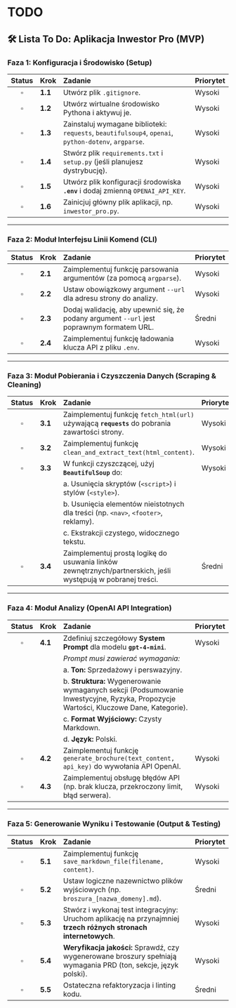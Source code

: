 # TODO

## 🛠️ Lista To Do: Aplikacja Inwestor Pro (MVP)

### Faza 1: Konfiguracja i Środowisko (Setup)

|  Status   | Krok    | Zadanie                                                                                              | Priorytet |
| :-------: | :------ | :--------------------------------------------------------------------------------------------------- | :-------- |
| $\square$ | **1.1** | Utwórz plik `.gitignore`.                                                                            | Wysoki    |
| $\square$ | **1.2** | Utwórz wirtualne środowisko Pythona i aktywuj je.                                                    | Wysoki    |
| $\square$ | **1.3** | Zainstaluj wymagane biblioteki: `requests`, `beautifulsoup4`, `openai`, `python-dotenv`, `argparse`. | Wysoki    |
| $\square$ | **1.4** | Stwórz plik `requirements.txt` i `setup.py` (jeśli planujesz dystrybucję).                           | Wysoki    |
| $\square$ | **1.5** | Utwórz plik konfiguracji środowiska **`.env`** i dodaj zmienną `OPENAI_API_KEY`.                     | Wysoki    |
| $\square$ | **1.6** | Zainicjuj główny plik aplikacji, np. `inwestor_pro.py`.                                              | Wysoki    |

---

### Faza 2: Moduł Interfejsu Linii Komend (CLI)

|  Status   | Krok    | Zadanie                                                                                   | Priorytet |
| :-------: | :------ | :---------------------------------------------------------------------------------------- | :-------- |
| $\square$ | **2.1** | Zaimplementuj funkcję parsowania argumentów (za pomocą `argparse`).                       | Wysoki    |
| $\square$ | **2.2** | Ustaw obowiązkowy argument `--url` dla adresu strony do analizy.                          | Wysoki    |
| $\square$ | **2.3** | Dodaj walidację, aby upewnić się, że podany argument `--url` jest poprawnym formatem URL. | Średni    |
| $\square$ | **2.4** | Zaimplementuj funkcję ładowania klucza API z pliku `.env`.                                | Wysoki    |

---

### Faza 3: Moduł Pobierania i Czyszczenia Danych (Scraping & Cleaning)

|  Status   | Krok    | Zadanie                                                                                                      | Priorytet |
| :-------: | :------ | :----------------------------------------------------------------------------------------------------------- | :-------- |
| $\square$ | **3.1** | Zaimplementuj funkcję `fetch_html(url)` używającą **`requests`** do pobrania zawartości strony.              | Wysoki    |
| $\square$ | **3.2** | Zaimplementuj funkcję `clean_and_extract_text(html_content)`.                                                | Wysoki    |
| $\square$ | **3.3** | W funkcji czyszczącej, użyj **`BeautifulSoup`** do:                                                          | Wysoki    |
|           |         | a. Usunięcia skryptów (`<script>`) i stylów (`<style>`).                                                     |           |
|           |         | b. Usunięcia elementów nieistotnych dla treści (np. `<nav>`, `<footer>`, reklamy).                           |           |
|           |         | c. Ekstrakcji czystego, widocznego tekstu.                                                                   |           |
| $\square$ | **3.4** | Zaimplementuj prostą logikę do usuwania linków zewnętrznych/partnerskich, jeśli występują w pobranej treści. | Średni    |

---

### Faza 4: Moduł Analizy (OpenAI API Integration)

|  Status   | Krok    | Zadanie                                                                                                                               | Priorytet |
| :-------: | :------ | :------------------------------------------------------------------------------------------------------------------------------------ | :-------- |
| $\square$ | **4.1** | Zdefiniuj szczegółowy **System Prompt** dla modelu **`gpt-4-mini`**.                                                                  | Wysoki    |
|           |         | _Prompt musi zawierać wymagania:_                                                                                                     |           |
|           |         | a. **Ton:** Sprzedażowy i perswazyjny.                                                                                                |           |
|           |         | b. **Struktura:** Wygenerowanie wymaganych sekcji (Podsumowanie Inwestycyjne, Ryzyka, Propozycje Wartości, Kluczowe Dane, Kategorie). |           |
|           |         | c. **Format Wyjściowy:** Czysty Markdown.                                                                                             |           |
|           |         | d. **Język:** Polski.                                                                                                                 |           |
| $\square$ | **4.2** | Zaimplementuj funkcję `generate_brochure(text_content, api_key)` do wywołania API OpenAI.                                             | Wysoki    |
| $\square$ | **4.3** | Zaimplementuj obsługę błędów API (np. brak klucza, przekroczony limit, błąd serwera).                                                 | Wysoki    |

---

### Faza 5: Generowanie Wyniku i Testowanie (Output & Testing)

|  Status   | Krok    | Zadanie                                                                                                          | Priorytet |
| :-------: | :------ | :--------------------------------------------------------------------------------------------------------------- | :-------- |
| $\square$ | **5.1** | Zaimplementuj funkcję `save_markdown_file(filename, content)`.                                                   | Wysoki    |
| $\square$ | **5.2** | Ustaw logiczne nazewnictwo plików wyjściowych (np. `broszura_[nazwa_domeny].md`).                                | Średni    |
| $\square$ | **5.3** | Stwórz i wykonaj test integracyjny: Uruchom aplikację na przynajmniej **trzech różnych stronach internetowych**. | Wysoki    |
| $\square$ | **5.4** | **Weryfikacja jakości:** Sprawdź, czy wygenerowane broszury spełniają wymagania PRD (ton, sekcje, język polski). | Wysoki    |
| $\square$ | **5.5** | Ostateczna refaktoryzacja i linting kodu.                                                                        | Średni    |
